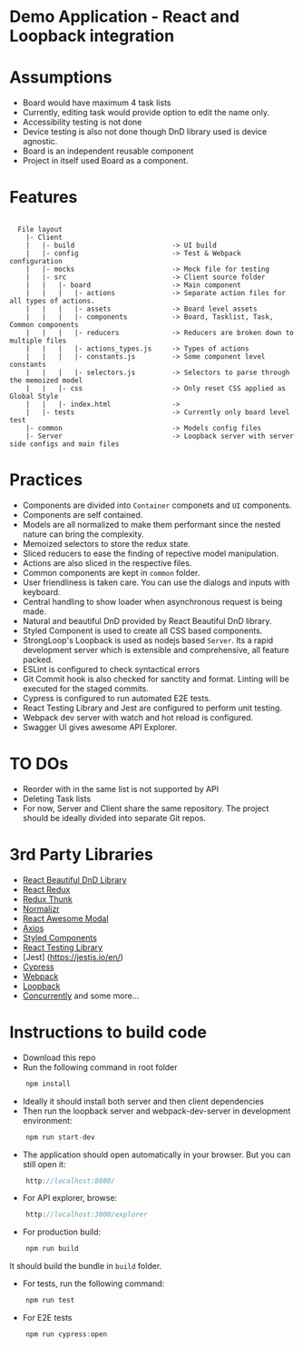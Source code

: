# Demo Application - React and Loopback integration

# Assumptions
- Board would have maximum 4 task lists
- Currently, editing task would provide option to edit the name only.
- Accessibility testing is not done
- Device testing is also not done though DnD library used is device agnostic.
- Board is an independent reusable component
- Project in itself used Board as a component.

# Features
<pre><code>
  File layout 
    |- Client
    |   |- build                        -> UI build
    |   |- config                       -> Test & Webpack configuration
    |   |- mocks                        -> Mock file for testing
    |   |- src                          -> Client source folder
    |   |   |- board                    -> Main component
    |   |   |   |- actions              -> Separate action files for all types of actions.
    |   |   |   |- assets               -> Board level assets
    |   |   |   |- components           -> Board, Tasklist, Task, Common components
    |   |   |   |- reducers             -> Reducers are broken down to multiple files
    |   |   |   |- actions_types.js     -> Types of actions
    |   |   |   |- constants.js         -> Some component level constants
    |   |   |   |- selectors.js         -> Selectors to parse through the memoized model
    |   |   |- css                      -> Only reset CSS applied as Global Style
    |   |   |- index.html               ->
    |   |- tests                        -> Currently only board level test
    |- common                           -> Models config files
    |- Server                           -> Loopback server with server side configs and main files
</code></pre>

# Practices
- Components are divided into `Container` componets and `UI` components.
- Components are self contained.
- Models are all normalized to make them performant since the nested nature can bring the complexity.
- Memoized selectors to store the redux state.
- Sliced reducers to ease the finding of repective model manipulation.
- Actions are also sliced in the respective files.
- Common components are kept in `common` folder.
- User friendliness is taken care. You can use the dialogs and inputs with keyboard.
- Central handling to show loader when asynchronous request is being made.
- Natural and beautiful DnD provided by React Beautiful DnD library.
- Styled Component is used to create all CSS based components.
- StrongLoop's Loopback is used as nodejs based `Server`. Its a rapid development server which is extensible and comprehensive, all feature packed.
- ESLint is configured to check syntactical errors
- Git Commit hook is also checked for sanctity and format. Linting will be executed for the staged commits.
- Cypress is configured to run automated E2E tests.
- React Testing Library and Jest are configured to perform unit testing.
- Webpack dev server with watch and hot reload is configured.
- Swagger UI gives awesome API Explorer.

# TO DOs
- Reorder with in the same list is not supported by API
- Deleting Task lists
- For now, Server and Client share the same repository. The project should be ideally divided into separate Git repos.

# 3rd Party Libraries
- [React Beautiful DnD Library](https://github.com/atlassian/react-beautiful-dnd)
- [React Redux](https://react-redux.js.org/)
- [Redux Thunk](https://github.com/reduxjs/redux-thunk)
- [Normalizr](https://github.com/paularmstrong/normalizr)
- [React Awesome Modal](https://github.com/shibe97/react-awesome-modal)
- [Axios](https://github.com/axios/axios)
- [Styled Components](https://styled-components.com/docs)
- [React Testing Library](https://github.com/testing-library/react-testing-library)
- [Jest] (https://jestjs.io/en/)
- [Cypress](https://www.cypress.io/)
- [Webpack](https://webpack.js.org/)
- [Loopback](https://loopback.io/)
- [Concurrently](https://github.com/kimmobrunfeldt/concurrently)
and some more...


# Instructions to build code
- Download this repo
- Run the following command in root folder
```js
    npm install
```
- Ideally it should install both server and then client dependencies
- Then run the loopback server and webpack-dev-server in development environment:
```js
    npm run start-dev
```
- The application should open automatically in your browser. But you can still open it:
```js
    http://localhost:8080/
```
- For API explorer, browse:
```js
    http://localhost:3000/explorer
```
- For production build:
```js
    npm run build
```
It should build the bundle in `build` folder.
- For tests, run the following command:
```js
    npm run test
```
- For E2E tests
```js
    npm run cypress:open
```
